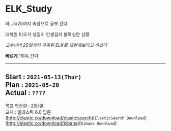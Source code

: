 # ELK_Study
하...5/25까지 속성으로 공부 간다

대학원 티오가 생길지 안생길지 불확실한 상황

_교수님이 25일까지 구축된 ELK를 재현해보라고 하셨다_

__빠르게__ 1회독 간다

---  
Start : `2021-05-13(Thur)`  
Plan : `2021-05-20`  
Actual : `????`  
---  

목표 학습량 : 2장/일  
교재 : 일래스틱 6.0 입문  
(http://elastic.co/download/elasticsearch)[`ElasticSearch Download`]   
(http://elastic.co/download/kibana)[`Kibana Download`]

